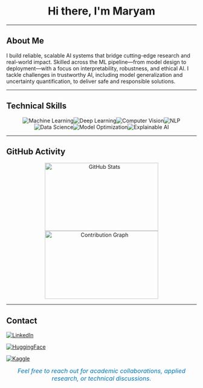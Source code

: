 <h1 align="center">Hi there, I'm Maryam </h1>

---

## About Me


I build reliable, scalable AI systems that bridge cutting-edge research and real-world impact. Skilled across the ML pipeline—from model design to deployment—with a focus on interpretability, robustness, and ethical AI. I tackle challenges in trustworthy AI, including model generalization and uncertainty quantification, to deliver safe and responsible solutions.

---
## Technical Skills

<p align="center">
  <img src="https://img.shields.io/badge/Machine%20Learning-007acc?style=for-the-badge&logo=python&logoColor=white" alt="Machine Learning" />&#8203;
  <img src="https://img.shields.io/badge/Deep%20Learning-005f73?style=for-the-badge&logo=tensorflow&logoColor=white" alt="Deep Learning" />&#8203;
  <img src="https://img.shields.io/badge/Computer_Vision-00bfff?style=for-the-badge&logo=opencv&logoColor=white" alt="Computer Vision" />&#8203;
  <img src="https://img.shields.io/badge/Natural%20Language%20Processing-0077B6?style=for-the-badge&logo=googlecloud&logoColor=white" alt="NLP" />&#8203;
  <img src="https://img.shields.io/badge/Data%20Science-00bfff?style=for-the-badge&logo=pandas&logoColor=white" alt="Data Science" />&#8203;
  <img src="https://img.shields.io/badge/Model%20Optimization-5f9ea0?style=for-the-badge&logo=scikitlearn&logoColor=white" alt="Model Optimization" />&#8203;
  <img src="https://img.shields.io/badge/Explainable%20AI-1e90ff?style=for-the-badge" alt="Explainable AI" />
</p>

---
## GitHub Activity

<p align="center">
  <img src="https://github-readme-stats.vercel.app/api?username=Maryousefi&show_icons=true&theme=blueberry&count_private=true" alt="GitHub Stats" width="300" height="180" />
  <img src="https://github-readme-activity-graph.vercel.app/graph?username=Maryousefi&theme=react" alt="Contribution Graph" width="300" height="180" />
</p>

---
## Contact

<p align="center">

  [![LinkedIn](https://img.shields.io/badge/LinkedIn-0077B6?style=for-the-badge&logo=linkedin&logoColor=white)](https://www.linkedin.com/in/maryousefi) &nbsp;&nbsp;&nbsp;

  [![HuggingFace](https://img.shields.io/badge/HuggingFace-00AABB?style=for-the-badge&logo=huggingface&logoColor=white)](https://huggingface.co/Maryousefi) &nbsp;&nbsp;&nbsp;

  [![Kaggle](https://img.shields.io/badge/Kaggle-20BEFF?style=for-the-badge&logo=kaggle&logoColor=white)](https://www.kaggle.com/maryousefi/)

</p>

<p align="center" style="margin-top: 10px; font-style: italic; color: #0077B6; font-size: 1rem;">
  Feel free to reach out for academic collaborations, applied research, or technical discussions.
</p>
